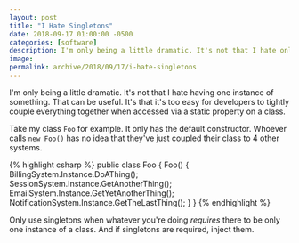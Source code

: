 ```yaml
---
layout: post
title: "I Hate Singletons"
date: 2018-09-17 01:00:00 -0500
categories: [software]
description: I'm only being a little dramatic. It's not that I hate only having one instance of something, that can be useful. It's that it's such an easy trap for developers to tightly couple everything together.
image: 
permalink: archive/2018/09/17/i-hate-singletons
---
```


I'm only being a little dramatic. It's not that I hate having one instance of something. That can be useful. It's that it's too easy for developers to tightly couple everything together when accessed via a static property on a class.

Take my class `Foo` for example. It only has the default constructor. Whoever calls `new Foo()` has no idea that they've just coupled their class to 4 other systems.

{% highlight csharp %}
public class Foo
{
    Foo()
    {
        BillingSystem.Instance.DoAThing();
        SessionSystem.Instance.GetAnotherThing();
        EmailSystem.Instance.GetYetAnotherThing();
        NotificationSystem.Instance.GetTheLastThing();
    }
}
{% endhighlight %}

Only use singletons when whatever you're doing _requires_ there to be only one instance of a class. And if singletons are required, inject them.